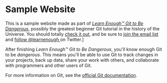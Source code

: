 # Sample Website

This is a sample website made as part of [*Learn Enough™ Git to Be
                                                       Dangerous*](http://learnenough.com/git-tutorial), possibly the greatest
                                                       beginner Git tutorial in the history of the Universe. You should totally [
                                                       check it out](http://learnenough.com/git-tutorial), and be sure to [join
                                                       the email list](http://learnenough.com/#email_list) and [follow @learnenough
                                                       ](http://twitter.com/learnenough) on Twitter.]
                                                       
After finishing *Learn Enough™ Git to Be Dangerous*, you'll know enough Git
to be *dangerous*. This means you'll be able to use Git to track changes in
your projects, back up data, share your work with others, and collaborate
with programmers and other users of Git.

For more information on Git, see the
[official Git documentation](https://git-scm.com/).                                                       
                                                       